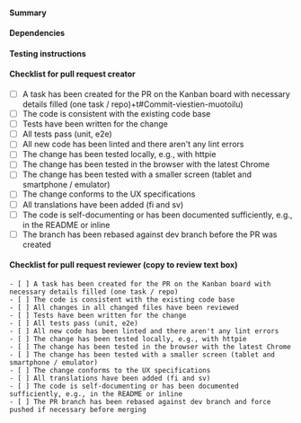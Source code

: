 #### Summary
<!-- Describe the change, including rationale and design decisions (not just what but also why) -->

#### Dependencies
<!-- Describe the dependencies the change has on other repositories, pull requests etc. -->

#### Testing instructions
<!-- Describe how the change can be tested, e.g., steps and tools to use -->

#### Checklist for pull request creator
<!-- Check that the necessary steps have been done before the PR is created -->

- [ ] A task has been created for the PR on the Kanban board with necessary details filled (one task / repo)+t#Commit-viestien-muotoilu)
- [ ] The code is consistent with the existing code base
- [ ] Tests have been written for the change
- [ ] All tests pass (unit, e2e)
- [ ] All new code has been linted and there aren't any lint errors
- [ ] The change has been tested locally, e.g., with httpie
- [ ] The change has been tested in the browser with the latest Chrome
- [ ] The change has been tested with a smaller screen (tablet and smartphone / emulator)
- [ ] The change conforms to the UX specifications
- [ ] All translations have been added (fi and sv)
- [ ] The code is self-documenting or has been documented sufficiently, e.g., in the README or inline
- [ ] The branch has been rebased against dev branch before the PR was created

#### Checklist for pull request reviewer (copy to review text box)
<!-- Check that the necessary steps have been done in the review. Copy the template beneath for the review. -->

```
- [ ] A task has been created for the PR on the Kanban board with necessary details filled (one task / repo)
- [ ] The code is consistent with the existing code base
- [ ] All changes in all changed files have been reviewed
- [ ] Tests have been written for the change
- [ ] All tests pass (unit, e2e)
- [ ] All new code has been linted and there aren't any lint errors
- [ ] The change has been tested locally, e.g., with httpie
- [ ] The change has been tested in the browser with the latest Chrome
- [ ] The change has been tested with a smaller screen (tablet and smartphone / emulator)
- [ ] The change conforms to the UX specifications
- [ ] All translations have been added (fi and sv)
- [ ] The code is self-documenting or has been documented sufficiently, e.g., in the README or inline
- [ ] The PR branch has been rebased against dev branch and force pushed if necessary before merging
```
